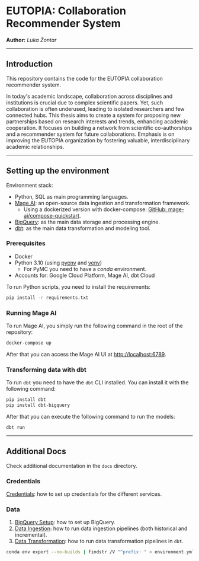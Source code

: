 # EUTOPIA: Collaboration Recommender System

**Author:** *Luka Žontar*

<hr/>

## Introduction

This repository contains the code for the EUTOPIA collaboration recommender system.

In today's academic landscape, collaboration across disciplines and institutions is crucial due to complex scientific
papers. Yet, such collaboration is often underused, leading to isolated researchers and few connected hubs. This thesis
aims to create a system for proposing new partnerships based on research interests and trends, enhancing academic
cooperation. It focuses on building a network from scientific co-authorships and a recommender system for future
collaborations. Emphasis is on improving the EUTOPIA organization by fostering valuable, interdisciplinary academic
relationships.

<hr/>

## Setting up the environment

Environment stack:

- Python, SQL as main programming languages.
- [Mage AI](https://www.mage.ai/): an open-source data ingestion and transformation framework.
    - Using a dockerized version with
      docker-compose: [GitHub: mage-ai/compose-quickstart](https://docs.mage.ai/getting-started/setup).
- [BigQuery](https://cloud.google.com/bigquery): as the main data storage and processing engine.
- [dbt](https://www.getdbt.com/): as the main data transformation and modeling tool.

### Prerequisites

- Docker
- Python 3.10 (using [pyenv](https://github.com/pyenv-win/pyenv-win)
  and [venv](https://docs.python.org/3/library/venv.html))
    - For PyMC you need to have a *conda* environment.
- Accounts for: Google Cloud Platform, Mage AI, dbt Cloud

To run Python scripts, you need to install the requirements:

```bash
pip install -r requirements.txt
```

### Running Mage AI

To run Mage AI, you simply run the following command in the root of the repository:

```bash
docker-compose up
```

After that you can access the Mage AI UI at [http://localhost:6789](http://localhost:6789).

### Transforming data with dbt

To run `dbt` you need to have the `dbt` CLI installed. You can install it with the following command:

```bash
pip install dbt
pip install dbt-bigquery
```

After that you can execute the following command to run the models:

```bash
dbt run
```

<hr/>

## Additional Docs

Check additional documentation in the `docs` directory.

### Credentials

[Credentials](docs/data/Credentials.md): how to set up credentials for the different services.

### Data

1. [BigQuery Setup](docs/data/01%20-%20BigQuery%20Setup.md): how to set up BigQuery.
2. [Data Ingestion](docs/data/02%20-%20Data%20Ingestion.md): how to run data ingestion pipelines (both historical and
   incremental).
3. [Data Transformation](docs/data/03%20-%20Data%20Transformation.md): how to run data transformation pipelines
   in `dbt`.

```bash
conda env export --no-builds | findstr /V "^prefix: " > environment.yml
```